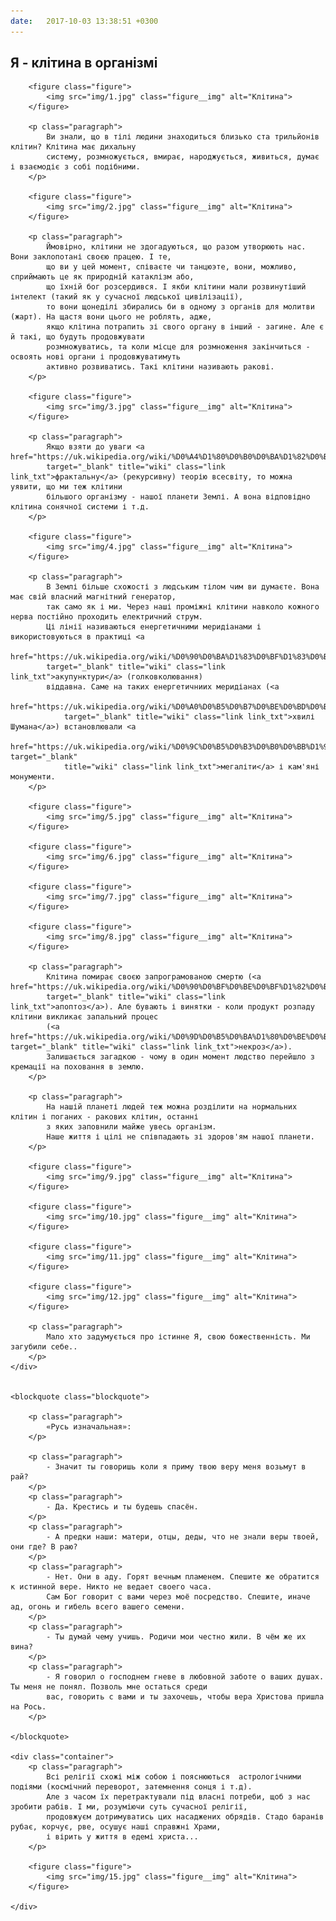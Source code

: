 ```yaml
---
date:   2017-10-03 13:38:51 +0300
---
```


<article class="article">
	<div class="container">
		<h1 class="title">Я - клітина в організмі</h1>
		
		<figure class="figure">
			<img src="img/1.jpg" class="figure__img" alt="Клітина">
		</figure>

		<p class="paragraph">
			Ви знали, що в тілі людини знаходиться близько ста трильйонів клітин? Клітина має дихальну 
			систему, розмножується, вмирає, народжується, живиться, думає і взаємодіє з собі подібними.
		</p>

		<figure class="figure">
			<img src="img/2.jpg" class="figure__img" alt="Клітина">
		</figure>

		<p class="paragraph">
			Ймовірно, клітини не здогадуються, що разом утворюють нас. Вони заклопотані своєю працею. І те, 
			що ви у цей момент, співаєте чи танцюэте, вони, можливо, сприймають це як природній катаклізм або,  
			що їхній бог розсердився. І якби клітини мали розвинутіший інтелект (такий як у сучасної людської цивілізації), 
			то вони щонеділі збирались би в одному з органів для молитви (жарт). На щастя вони цього не роблять, адже, 
			якщо клітина потрапить зі свого органу в інший - загине. Але є й такі, що будуть продовжувати 
			розмножуватись, та коли місце для розмноження закінчиться - освоять нові органи і продовжуватимуть 
			активно розвиватись. Такі клітини називають ракові.
		</p>

		<figure class="figure">
			<img src="img/3.jpg" class="figure__img" alt="Клітина">
		</figure>

		<p class="paragraph">
			Якщо взяти до уваги <a href="https://uk.wikipedia.org/wiki/%D0%A4%D1%80%D0%B0%D0%BA%D1%82%D0%B0%D0%BB" 
			target="_blank" title="wiki" class="link link_txt">фрактальну</a> (рекурсивну) теорію всесвіту, то можна уявити, що ми теж клітини 
			більшого організму - нашої планети Землі. А вона відповідно клітина сонячної системи і т.д.
		</p>

		<figure class="figure">
			<img src="img/4.jpg" class="figure__img" alt="Клітина">
		</figure>

		<p class="paragraph">
			В Землі більше схожості з людським тілом чим ви думаєте. Вона має свій власний магнітний генератор, 
			так само як і ми. Через наші проміжні клітини навколо кожного нерва постійно проходить електричний струм. 
			Ці лінії називаються енергетичними меридіанами і використовуються в практиці <a 
			href="https://uk.wikipedia.org/wiki/%D0%90%D0%BA%D1%83%D0%BF%D1%83%D0%BD%D0%BA%D1%82%D1%83%D1%80%D0%B0" 
			target="_blank" title="wiki" class="link link_txt">акупунктури</a> (голковколювання) 
			віддавна. Саме на таких енергетичниих меридіанах (<a 
				href="https://uk.wikipedia.org/wiki/%D0%A0%D0%B5%D0%B7%D0%BE%D0%BD%D0%B0%D0%BD%D1%81_%D0%A8%D1%83%D0%BC%D0%B0%D0%BD%D0%B0" 
				target="_blank" title="wiki" class="link link_txt">хвилі Шумана</a>) встановлювали <a 
				href="https://uk.wikipedia.org/wiki/%D0%9C%D0%B5%D0%B3%D0%B0%D0%BB%D1%96%D1%82%D0%B8" target="_blank" 
				title="wiki" class="link link_txt">мегаліти</a> і кам'яні монументи.
		</p>

		<figure class="figure">
			<img src="img/5.jpg" class="figure__img" alt="Клітина">
		</figure>

		<figure class="figure">
			<img src="img/6.jpg" class="figure__img" alt="Клітина">
		</figure>

		<figure class="figure">
			<img src="img/7.jpg" class="figure__img" alt="Клітина">
		</figure>

		<figure class="figure">
			<img src="img/8.jpg" class="figure__img" alt="Клітина">
		</figure>

		<p class="paragraph">
			Клітина помирає своєю запрограмованою смертю (<a href="https://uk.wikipedia.org/wiki/%D0%90%D0%BF%D0%BE%D0%BF%D1%82%D0%BE%D0%B7" 
			target="_blank" title="wiki" class="link link_txt">апоптоз</a>). Але бувають і винятки - коли продукт розпаду клітини викликає запальний процес 
			(<a href="https://uk.wikipedia.org/wiki/%D0%9D%D0%B5%D0%BA%D1%80%D0%BE%D0%B7" target="_blank" title="wiki" class="link link_txt">некроз</a>). 
			Залишається загадкою - чому в один момент людство перейшло з кремації на поховання в землю.
		</p>

		<p class="paragraph">
			На нашій планеті людей теж можна розділити на нормальних клітин і поганих - ракових клітин, останні 
			з яких заповнили майже увесь організм. 
			Наше життя і цілі не співпадають зі здоров'ям нашої планети.
		</p>

		<figure class="figure">
			<img src="img/9.jpg" class="figure__img" alt="Клітина">
		</figure>

		<figure class="figure">
			<img src="img/10.jpg" class="figure__img" alt="Клітина">
		</figure>

		<figure class="figure">
			<img src="img/11.jpg" class="figure__img" alt="Клітина">
		</figure>

		<figure class="figure">
			<img src="img/12.jpg" class="figure__img" alt="Клітина">
		</figure>

		<p class="paragraph">
			Мало хто задумується про істинне Я, свою божественність. Ми загубили себе..
		</p>
	</div>
	

	<blockquote class="blockquote">

		<p class="paragraph">
			«Русь изначальная»:
		</p>

		<p class="paragraph">
			- Значит ты говоришь коли я приму твою веру меня возьмут в рай?
		</p>
		<p class="paragraph">
			- Да. Крестись и ты будешь спасён.
		</p>
		<p class="paragraph">
			- А предки наши: матери, отцы, деды, что не знали веры твоей, они где? В раю?
		</p>
		<p class="paragraph">
			- Нет. Они в аду. Горят вечным пламенем. Спешите же обратится к истинной вере. Никто не ведает своего часа. 
			Сам Бог говорит с вами через моё посредство. Спешите, иначе ад, огонь и гибель всего вашего семени.
		</p>
		<p class="paragraph">
			- Ты думай чему учишь. Родичи мои честно жили. В чём же их вина?
		</p>
		<p class="paragraph">
			- Я говорил о господнем гневе в любовной заботе о ваших душах. Ты меня не понял. Позволь мне остаться среди 
			вас, говорить с вами и ты захочешь, чтобы вера Христова пришла на Рось.
		</p>

	</blockquote>

	<div class="container">
		<p class="paragraph">
			Всі релігії схожі між собою і пояснюються  астрологічними подіями (космічний переворот, затемнення сонця і т.д). 
			Але з часом їх перетрактували під власні потреби, щоб з нас зробити рабів. І ми, розуміючи суть сучасної релігії, 
			продовжуєм дотримуватись цих насаджених обрядів. Стадо баранів рубає, корчує, рве, осушує наші справжні Храми, 
			і вірить у життя в едемі христа...
		</p>

		<figure class="figure">
			<img src="img/15.jpg" class="figure__img" alt="Клітина">
		</figure>

	</div>

</article>